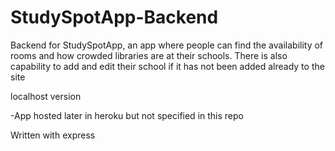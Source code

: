 # StudySpotApp-Backend

Backend for StudySpotApp, an app where people can find the availability of rooms and how crowded libraries are at their schools. There is also capability to add and edit their school if it has not been added already to the site

localhost version

-App hosted later in heroku but not specified in this repo

Written with express
